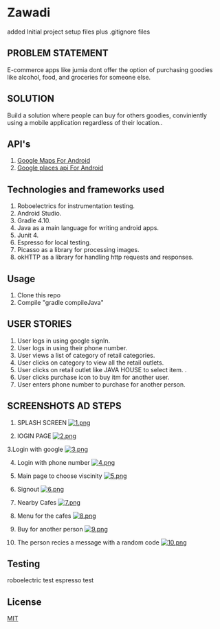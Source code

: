 # Zawadi
added Initial project setup files plus .gitignore files

## PROBLEM STATEMENT

E-commerce apps like jumia dont offer the option of purchasing goodies like alcohol, food, and groceries for someone else.

## SOLUTION

 Build a solution where people can buy for others goodies, conviniently using a mobile application regardless of their location..
 
 ## API's
 1. [Google Maps For Android](https://developers.google.com/maps/documentation/android-sdk/intro)
 2. [Google places api For Android](https://developers.google.com/places/web-service/search)

## Technologies and frameworks used

1. Roboelectrics for instrumentation testing.
2. Android Studio.
3. Gradle 4.10.
4. Java as a main language for writing android apps.
5. Junit 4.
6. Espresso for local testing.
7. Picasso as a library for processing images.
8. okHTTP as a library for handling http requests and responses.


## Usage
1. Clone this repo
2. Compile "gradle compileJava"

## USER STORIES
1. User logs in using google signIn.
2. User logs in using their phone number. 
3. User views a list of category of retail categories.
4. User clicks on category to view all the retail outlets.
5. User clicks on retail outlet like JAVA HOUSE to select item.   .
6. User clicks purchase icon to buy itm for another user.
7. User enters phone number to purchase for another person.

## SCREENSHOTS AD STEPS
1. SPLASH SCREEN
[![1.png](https://i.postimg.cc/50dh68QT/1.png)](https://postimg.cc/3y1Sq4BF)

2. lOGIN PAGE
[![2.png](https://i.postimg.cc/qvYVHPJk/2.png)](https://postimg.cc/xXKFKFN7)

3.Login with google
[![3.png](https://i.postimg.cc/CKqyhc5b/3.png)](https://postimg.cc/GBdgzJkp)

4. Login with phone number
[![4.png](https://i.postimg.cc/KvGyP7py/4.png)](https://postimg.cc/kDpZ9Sdj)

5. Main page to choose viscinity
[![5.png](https://i.postimg.cc/CxdTthVP/5.png)](https://postimg.cc/dhMxZK3r)

6. Signout
[![6.png](https://i.postimg.cc/nc3f0sN9/6.png)](https://postimg.cc/Tp5sPPdT)

7. Nearby Cafes
[![7.png](https://i.postimg.cc/j5HGNCz5/7.png)](https://postimg.cc/473LRf2k)

8. Menu for the cafes
[![8.png](https://i.postimg.cc/0j9hCxfC/8.png)](https://postimg.cc/vgSPQJC1)

9. Buy for another person
[![9.png](https://i.postimg.cc/kMFmRYcc/9.png)](https://postimg.cc/HjxKf2Fc)

10. The person recies a message with a random code
[![10.png](https://i.postimg.cc/4xFZNK5R/10.png)](https://postimg.cc/NKTZdjSd)

## Testing
roboelectric test
espresso test

## License
[MIT](https://choosealicense.com/licenses/mit/)
